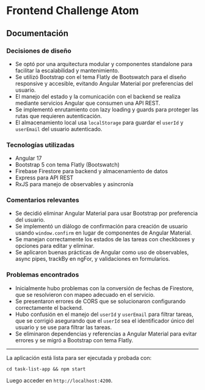 # Frontend Challenge Atom

## Documentación

### Decisiones de diseño
- Se optó por una arquitectura modular y componentes standalone para facilitar la escalabilidad y mantenimiento.
- Se utilizó Bootstrap con el tema Flatly de Bootswatch para el diseño responsive y accesible, evitando Angular Material por preferencias del usuario.
- El manejo del estado y la comunicación con el backend se realiza mediante servicios Angular que consumen una API REST.
- Se implementó enrutamiento con lazy loading y guards para proteger las rutas que requieren autenticación.
- El almacenamiento local usa `localStorage` para guardar el `userId` y `userEmail` del usuario autenticado.

### Tecnologías utilizadas
- Angular 17
- Bootstrap 5 con tema Flatly (Bootswatch)
- Firebase Firestore para backend y almacenamiento de datos
- Express para API REST
- RxJS para manejo de observables y asincronía

### Comentarios relevantes
- Se decidió eliminar Angular Material para usar Bootstrap por preferencia del usuario.
- Se implementó un diálogo de confirmación para creación de usuario usando `window.confirm` en lugar de componentes de Angular Material.
- Se manejan correctamente los estados de las tareas con checkboxes y opciones para editar y eliminar.
- Se aplicaron buenas prácticas de Angular como uso de observables, async pipes, trackBy en ngFor, y validaciones en formularios.

### Problemas encontrados
- Inicialmente hubo problemas con la conversión de fechas de Firestore, que se resolvieron con mapeo adecuado en el servicio.
- Se presentaron errores de CORS que se solucionaron configurando correctamente el backend.
- Hubo confusión en el manejo del `userId` y `userEmail` para filtrar tareas, que se corrigió asegurando que el `userId` sea el identificador único del usuario y se use para filtrar las tareas.
- Se eliminaron dependencias y referencias a Angular Material para evitar errores y se migró a Bootstrap con tema Flatly.

---

La aplicación está lista para ser ejecutada y probada con:

```
cd task-list-app && npm start
```

Luego acceder en `http://localhost:4200`.
